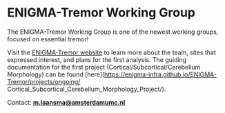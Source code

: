 # ENIGMA-Tremor Working Group

The ENIGMA-Tremor Working Group is one of the newest working groups, focused on essential tremor! 

Visit the [ENIGMA-Tremor website](https://enigma-infra.github.io/ENIGMA-Tremor/) to learn more about the team, sites that expressed interest, and plans for the first analysis. The guiding documentation for the first project (Cortical/Subcortical/Cerebellum Morphology) can be found [here](https://enigma-infra.github.io/ENIGMA-Tremor/projects/ongoing/ Cortical_Subcortical_Cerebellum_Morphology_Project/).

Contact: **m.laansma@amsterdamumc.nl**
